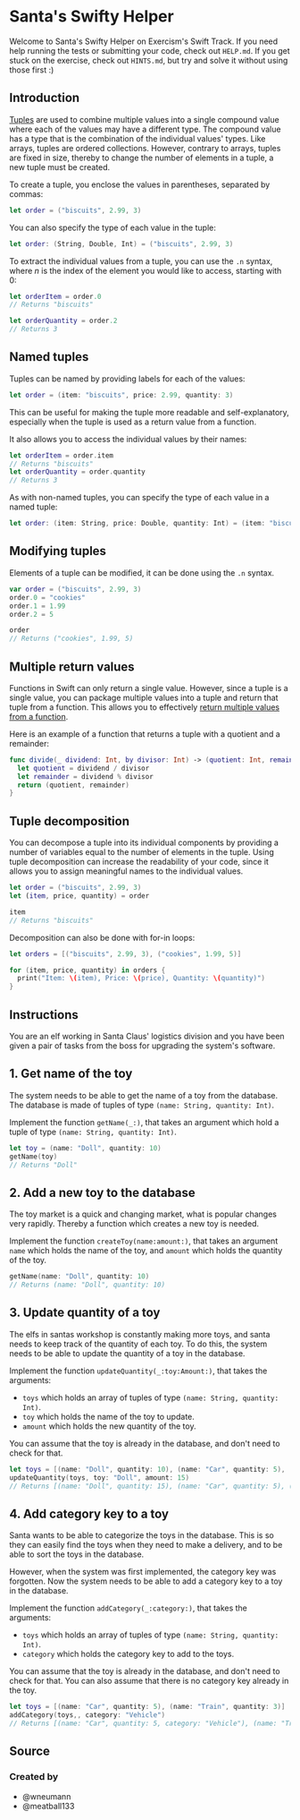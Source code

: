 # Santa's Swifty Helper

Welcome to Santa's Swifty Helper on Exercism's Swift Track.
If you need help running the tests or submitting your code, check out `HELP.md`.
If you get stuck on the exercise, check out `HINTS.md`, but try and solve it without using those first :)

## Introduction

[Tuples][tuples] are used to combine multiple values into a single compound value where each of the values may have a different type.
The compound value has a type that is the combination of the individual values' types.
Like arrays, tuples are ordered collections.
However, contrary to arrays, tuples are fixed in size, thereby to change the number of elements in a tuple, a new tuple must be created.

To create a tuple, you enclose the values in parentheses, separated by commas:

```swift
let order = ("biscuits", 2.99, 3)
```

You can also specify the type of each value in the tuple:

```swift
let order: (String, Double, Int) = ("biscuits", 2.99, 3)
```

To extract the individual values from a tuple, you can use the `.n` syntax, where _n_ is the index of the element you would like to access, starting with 0:

```swift
let orderItem = order.0
// Returns "biscuits"

let orderQuantity = order.2
// Returns 3
```

## Named tuples

Tuples can be named by providing labels for each of the values:

```swift
let order = (item: "biscuits", price: 2.99, quantity: 3)
```

This can be useful for making the tuple more readable and self-explanatory, especially when the tuple is used as a return value from a function.

It also allows you to access the individual values by their names:

```swift
let orderItem = order.item
// Returns "biscuits"
let orderQuantity = order.quantity
// Returns 3
```

As with non-named tuples, you can specify the type of each value in a named tuple:

```swift
let order: (item: String, price: Double, quantity: Int) = (item: "biscuits", price: 2.99, quantity: 3)
```

## Modifying tuples

Elements of a tuple can be modified, it can be done using the `.n` syntax.

```swift
var order = ("biscuits", 2.99, 3)
order.0 = "cookies"
order.1 = 1.99
order.2 = 5

order
// Returns ("cookies", 1.99, 5)
```

## Multiple return values

Functions in Swift can only return a single value.
However, since a tuple is a single value, you can package multiple values into a tuple and return that tuple from a function.
This allows you to effectively [return multiple values from a function][multiple-return-values].

Here is an example of a function that returns a tuple with a quotient and a remainder:

```swift
func divide(_ dividend: Int, by divisor: Int) -> (quotient: Int, remainder: Int) {
  let quotient = dividend / divisor
  let remainder = dividend % divisor
  return (quotient, remainder)
}
```

## Tuple decomposition

You can decompose a tuple into its individual components by providing a number of variables equal to the number of elements in the tuple.
Using tuple decomposition can increase the readability of your code, since it allows you to assign meaningful names to the individual values.

```swift
let order = ("biscuits", 2.99, 3)
let (item, price, quantity) = order

item
// Returns "biscuits"
```

Decomposition can also be done with for-in loops:

```swift
let orders = [("biscuits", 2.99, 3), ("cookies", 1.99, 5)]

for (item, price, quantity) in orders {
  print("Item: \(item), Price: \(price), Quantity: \(quantity)")
}
```

[tuples]: https://docs.swift.org/swift-book/documentation/the-swift-programming-language/thebasics/#Tuples
[multiple-return-values]: https://docs.swift.org/swift-book/documentation/the-swift-programming-language/functions/#Functions-with-Multiple-Return-Values

## Instructions

You are an elf working in Santa Claus' logistics division and you have been given a pair of tasks from the boss for upgrading the system's software.

## 1. Get name of the toy

The system needs to be able to get the name of a toy from the database.
The database is made of tuples of type `(name: String, quantity: Int)`.

Implement the function `getName(_:)`, that takes an argument which hold a tuple of type `(name: String, quantity: Int)`.

```swift
let toy = (name: "Doll", quantity: 10)
getName(toy)
// Returns "Doll"
```

## 2. Add a new toy to the database

The toy market is a quick and changing market, what is popular changes very rapidly.
Thereby a function which creates a new toy is needed.

Implement the function `createToy(name:amount:)`, that takes an argument `name` which holds the name of the toy, and `amount` which holds the quantity of the toy.

```swift
getName(name: "Doll", quantity: 10)
// Returns (name: "Doll", quantity: 10)
```

## 3. Update quantity of a toy

The elfs in santas workshop is constantly making more toys, and santa needs to keep track of the quantity of each toy.
To do this, the system needs to be able to update the quantity of a toy in the database.

Implement the function `updateQuantity(_:toy:Amount:)`, that takes the arguments:
- `toys` which holds an array of tuples of type `(name: String, quantity: Int)`.
- `toy` which holds the name of the toy to update.
- `amount` which holds the new quantity of the toy.

You can assume that the toy is already in the database, and don't need to check for that.

```swift
let toys = [(name: "Doll", quantity: 10), (name: "Car", quantity: 5), (name: "Train", quantity: 3)]
updateQuantity(toys, toy: "Doll", amount: 15)
// Returns [(name: "Doll", quantity: 15), (name: "Car", quantity: 5), (name: "Train", quantity: 3)]
```

## 4. Add category key to a toy

Santa wants to be able to categorize the toys in the database.
This is so they can easily find the toys when they need to make a delivery, and to be able to sort the toys in the database.

However, when the system was first implemented, the category key was forgotten.
Now the system needs to be able to add a category key to a toy in the database.

Implement the function `addCategory(_:category:)`, that takes the arguments:
- `toys` which holds an array of tuples of type `(name: String, quantity: Int)`.
- `category` which holds the category key to add to the toys.

You can assume that the toy is already in the database, and don't need to check for that.
You can also assume that there is no category key already in the toy.

```swift
let toys = [(name: "Car", quantity: 5), (name: "Train", quantity: 3)]
addCategory(toys,, category: "Vehicle")
// Returns [(name: "Car", quantity: 5, category: "Vehicle"), (name: "Train", quantity: 3, category: "Vehicle")]
```

## Source

### Created by

- @wneumann
- @meatball133